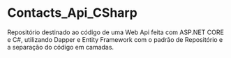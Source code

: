# Contacts_Api_CSharp
 Repositório destinado ao código de uma Web Api feita com ASP.NET CORE e C#, utilizando Dapper e Entity Framework com o padrão de Repositório e a separação do código em camadas.
